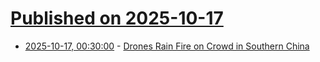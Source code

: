 # [Published on 2025-10-17](index.md)

* [2025-10-17, 00:30:00](https://soylentnews.org/article.pl?sid=25/10/16/0112201&from=rss) - [Drones Rain Fire on Crowd in Southern China](https://soylentnews.org/article.pl?sid=25/10/16/0112201&from=rss)
